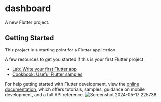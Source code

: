 # dashboard

A new Flutter project.

## Getting Started

This project is a starting point for a Flutter application.

A few resources to get you started if this is your first Flutter project:

- [Lab: Write your first Flutter app](https://docs.flutter.dev/get-started/codelab)
- [Cookbook: Useful Flutter samples](https://docs.flutter.dev/cookbook)

For help getting started with Flutter development, view the
[online documentation](https://docs.flutter.dev/), which offers tutorials,
samples, guidance on mobile development, and a full API reference.
![Screenshot 2024-05-17 225738](https://github.com/CypherBbek7/dashboard_app/assets/142079358/d2a6b381-9c3e-4c68-801f-ecbbb8612d3a)


